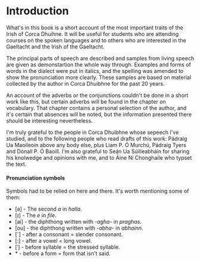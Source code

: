 # Introduction
What's in this book is a short account of the most important traits of the Irish of Corca Dhuihne. It will be useful for students who are attending courses on the spoken languages and to others who are interested in the Gaeltacht and the Irish of the Gaeltacht.

The principal parts of speech are described and samples from living speech are given as demonstartion the whole way through. Examples and forms of words in the dialect were put in italics, and the spelling was amended to show the pronunciation more clearly. These samples are based on material collected by the author in Corca Dhuibhne for the past 20 years.

An account of the adverbs or the conjunctions couldn't be done in a short work like this, but certain adverbs will be found in the chapter on vocabulary. That chapter contains a personal selection of the author, and it's certain that absences will be noted, but the information presented  there should be interesting nevertheless.

I'm truly grateful to the people in Corca Dhuibhne whose sepeech I've studied, and to the following people who read drafts of this work: Pádraig Ua Maoileoin above any body else, plus Liam P. Ó Murchú, Pádraig Tyers and Dónall P. Ó Baoill. I'm also grateful to Seán Ua Súilleabháin for sharing his knolwedge and opinions with me, and to Áine Ní Chonghaile who typset the text.

#### Pronunciation symbols
Symbols had to be relied on here and there. It's worth mentioning some of them:
- \[ə] - The second *a* in *halla*.
- \[ɪ] - The *e* in *file*.
- \[ai] - the diphthong written with *-agha-* in *praghas*.
- \[ou] - the diphthong written with *-abha-* in *abhainn*.
- \[´] - after a consonant = slender consonant.
- \[:] - after a vowel = long vowel.
- \[ˈ] - before syllable = the stressed syllable.
- \* - before a form = form that isn't said.
